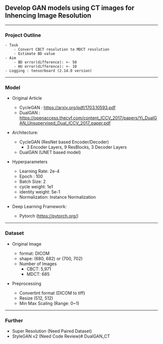 ## Develop GAN models using CT images for Inhencing Image Resolution

---

### Project Outline
    - Task
        - Convert CBCT resolution to MDCT resolution
        - Estimate BD value 
    - Aim
        - BD error(difference): +- 50
        - HU error(difference): +- 10 
    - Logging : tensorboard (2.14.0 version)

---

### Model 

- Original Article
  - CycleGAN : https://arxiv.org/pdf/1703.10593.pdf
  - DualGAN : https://openaccess.thecvf.com/content_ICCV_2017/papers/Yi_DualGAN_Unsupervised_Dual_ICCV_2017_paper.pdf

- Architecture:
  - CycleGAN (ResNet based Encoder/Decoder)
    - 3 Encoder Layers, 9 ResBlocks, 3 Decoder Layers  
  - DualGAN (UNET based model)

- Hyperparameters
    - Learning Rate: 2e-4
    - Epoch : 100
    - Batch Size: 2
    - cycle weight: 1e1
    - identity weight: 5e-1
    - Normalization: Instance Normalization

- Deep Learning Framework: 
  - Pytorch (https://pytorch.org/)

---

### Dataset
- Original Image
    - format: DICOM
    - shape: (680, 682) or (700, 702)
    - Number of Images
        - CBCT: 5,971
        - MDCT: 685

- Preprocessing
    - Convertint format (DICOM to tiff)
    - Resize (512, 512)
    - Min Max Scaling (Range: 0~1)

---

### Further
  - Super Resolution (Need Paired Dataset)
  - StyleGAN v2 (Need Code Review)# DualGAN_CT
